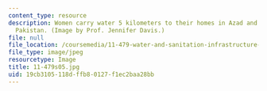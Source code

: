 ```yaml
---
content_type: resource
description: Women carry water 5 kilometers to their homes in Azad and Jammu Kashmir,
  Pakistan. (Image by Prof. Jennifer Davis.)
file: null
file_location: /coursemedia/11-479-water-and-sanitation-infrastructure-planning-in-developing-countries-spring-2005/19cb3105118dffb80127f1ec2baa28bb_11-479s05.jpg
file_type: image/jpeg
resourcetype: Image
title: 11-479s05.jpg
uid: 19cb3105-118d-ffb8-0127-f1ec2baa28bb
---
```

